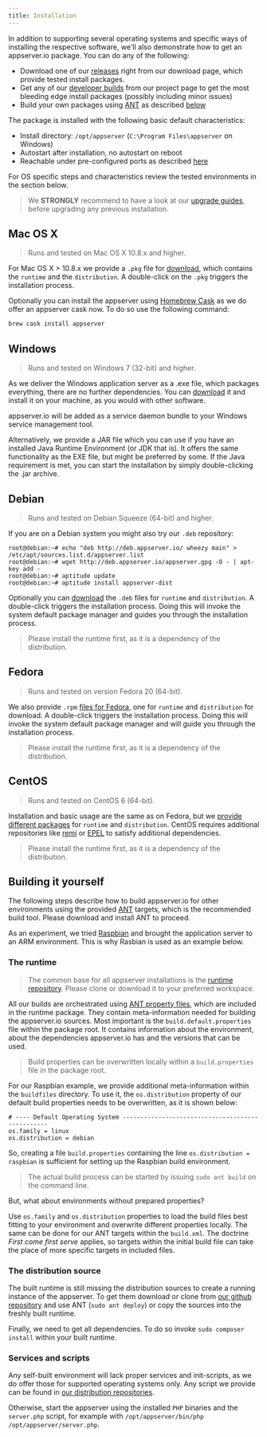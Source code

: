 ```yaml
---
title: Installation
---
```


In addition to supporting several operating systems and specific ways of installing the respective software, we'll
also demonstrate how to get an appserver.io package. You can do any of the following:

* Download one of our [releases](http://appserver.io/get-started/downloads.html) right from our download page, which provide tested install packages.
* Get any of our [developer builds](http://builds.appserver.io/) from our project page to get the most bleeding edge install packages (possibly including minor issues)
* Build your own packages using [ANT](http://ant.apache.org/) as described [below](#building-it-yourself)

The package is installed with the following basic default characteristics:

* Install directory: `/opt/appserver` (`C:\Program Files\appserver` on Windows)
* Autostart after installation, no autostart on reboot
* Reachable under pre-configured ports as described [here](#)

For OS specific steps and characteristics review the tested environments in the section below.

> We **STRONGLY** recommend to have a look at our [upgrade guides](https://github.com/appserver-io/appserver/search?utf8=%E2%9C%93&q=UPGRADE+in%3Apath&type=Code), before upgrading any previous installation.

## Mac OS X

> Runs and tested on Mac OS X 10.8.x and higher.

For Mac OS X > 10.8.x we provide a `.pkg` file for [download](#), which contains the `runtime` and the `distribution`. A double-click on the `.pkg` triggers the installation process.

Optionally you can install the appserver using [Homebrew Cask](http://caskroom.io/) as we do offer an appserver cask now.
To do so use the following command:

```bash
brew cask install appserver
```

## Windows

> Runs and tested on Windows 7 (32-bit) and higher.

As we deliver the Windows application server as a .exe file, which packages everything, there are no further dependencies.
You can [download](#) it and install it on your machine, as you would with other software.

appserver.io will be added as a service daemon bundle to your Windows service management tool.

Alternatively, we provide a JAR file which you can use if you have an installed Java Runtime Environment (or JDK
that is). It offers the same functionality as the EXE file, but might be preferred by some. If the Java requirement is met, you can start the installation by simply double-clicking the .jar archive.

## Debian

> Runs and tested on Debian Squeeze (64-bit) and higher.

If you are on a Debian system you might also try our `.deb` repository:

```
root@debian:~# echo "deb http://deb.appserver.io/ wheezy main" > /etc/apt/sources.list.d/appserver.list
root@debian:~# wget http://deb.appserver.io/appserver.gpg -O - | apt-key add -
root@debian:~# aptitude update
root@debian:~# aptitude install appserver-dist
```

Optionally you can [download](#) the `.deb` files for `runtime` and `distribution`. A double-click triggers the installation process. Doing this will invoke the system default package manager and guides you through the installation process.

> Please install the runtime first, as it is a dependency of the distribution.

## Fedora

> Runs and tested on version Fedora 20 (64-bit).

We  also provide `.rpm` [files for Fedora](#), one for `runtime` and `distribution` for download. A double-click triggers the installation process. Doing this will invoke the system default package manager and will guide you through the installation process.

> Please install the runtime first, as it is a dependency of the distribution.

## CentOS

> Runs and tested on CentOS 6 (64-bit).

Installation and basic usage are the same as on Fedora, but we [provide different packages](#) for `runtime` and `distribution`. CentOS requires additional repositories like [remi](http://rpms.famillecollet.com/) or [EPEL](http://fedoraproject.org/wiki/EPEL) to satisfy additional dependencies.

> Please install the runtime first, as it is a dependency of the distribution.

## Building it yourself

The following steps describe how to build appserver.io for other environments using the provided [ANT](http://ant.apache.org/) targets, which is the recommended build tool.
Please download and install ANT to proceed.

As an experiment, we tried [Raspbian](http://www.raspbian.org/) and brought the application server to an ARM environment. This is why Rasbian is used as an example below.

### The runtime

> The common base for all appserver installations is the [runtime repository](https://github.com/appserver-io-php/runtime). Please clone or download it to your preferred workspace.

All our builds are orchestrated using [ANT property files](http://www.tutorialspoint.com/ant/ant_property_files.htm), which are included in the runtime package. They contain meta-information needed for building the appserver.io sources.
Most important is the `build.default.properties` file within the package root.
It contains information about the environment, about the dependencies appserver.io has and the versions that can be used.

> Build properties can be overwritten locally within a `build.properties` file in the package root.

For our Raspbian example, we provide additional meta-information within the `buildfiles` directory.
To use it, the `os.distribution` property of our default build properties needs to be overwritten, as it is shown below:

```
# ---- Default Operating System -------------------------------------------------
os.family = linux
os.distribution = debian
```

So, creating a file `build.properties` containing the line `os.distribution = raspbian` is sufficient for setting up the Raspbian build environment.

> The actual build process can be started by issuing `sudo ant build` on the command line.

But, what about environments without prepared properties?

Use `os.family` and `os.distribution` properties to load the build files best fitting to your environment and overwrite different properties locally.
The same can be done for our ANT targets within the `build.xml`.
The doctrine *First come first serve* applies, so targets within the initial build file can take the place of more specific targets in included files.

### The distribution source

The built runtime is still missing the distribution sources to create a running instance of the appserver.
To get them download or clone from [our github repository](https://github.com/appserver-io/appserver) and use ANT (`sudo ant deploy`) or copy the sources into the freshly built runtime.

Finally, we need to get all dependencies. To do so invoke `sudo composer install` within your built runtime.

### Services and scripts

Any self-built environment will lack proper services and init-scripts, as we do offer those for supported operating systems only.
Any script we provide can be found in [our distribution repositories](https://github.com/appserver-io-dist).

Otherwise, start the appserver using the installed `PHP` binaries and the `server.php` script, for example with `/opt/appserver/bin/php /opt/appserver/server.php`.